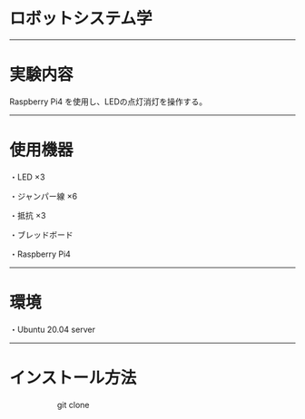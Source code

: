 # ロボットシステム学
--------

# 実験内容
Raspberry Pi4 を使用し、LEDの点灯消灯を操作する。

-------

# 使用機器
・LED ×3

・ジャンパー線 ×6

・抵抗 ×3

・ブレッドボード

・Raspberry Pi4

------

# 環境
・Ubuntu 20.04 server

-------

# インストール方法
　　　　　　git clone 

